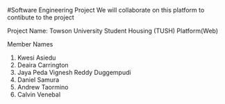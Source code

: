 #Software Engineering Project
We will collaborate on this platform to contibute to the project

Project Name: Towson University Student Housing (TUSH) Platform(Web)

Member Names
1. Kwesi Asiedu
2. Deaira Carrington
3. Jaya Peda Vignesh Reddy Duggempudi
4. Daniel Samura
5. Andrew Taormino
6. Calvin Venebal
